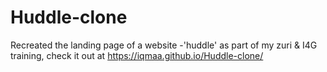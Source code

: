 # Huddle-clone

Recreated the landing page of a website -'huddle' as part of my zuri & I4G training, check it out at
https://iqmaa.github.io/Huddle-clone/
